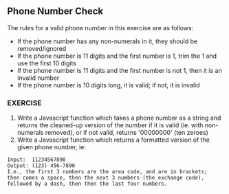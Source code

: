 ## Phone Number Check

The rules for a valid phone number in this exercise are as follows:

* If the phone number has any non-numerals in it, they should be removed/ignored
* If the phone number is 11 digits and the first number is 1, trim the 1 and use the first 10 digits
* If the phone number is 11 digits and the first number is not 1, then it is an invalid number
* If the phone number is 10 digits long, it is valid; if not, it is invalid


### EXERCISE
1. Write a Javascript function which takes a phone number as a string and returns the cleaned-up version of the number if it is valid (ie. with non-numerals removed), or if not valid, returns '00000000' (ten zeroes)
2. Write a Javascript function which returns a formatted version of the given phone number, ie:
```
Input:  11234567890
Output: (123) 456-7890
I.e., the first 3 numbers are the area code, and are in brackets;
then comes a space, then the next 3 numbers (the exchange code),
followed by a dash, then then the last four numbers.
```
